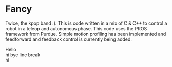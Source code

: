 # Fancy
Twice, the kpop band :). 
This is code written in a mix of C & C++ to control a robot in a  teleop and autonomous phase. 
This code uses the PROS framework from Purdue. Simple motion profiling has been implemented
and feedforward and feedback control is currently being added. 

Hello  
hi
bye
line break <br />
hi
